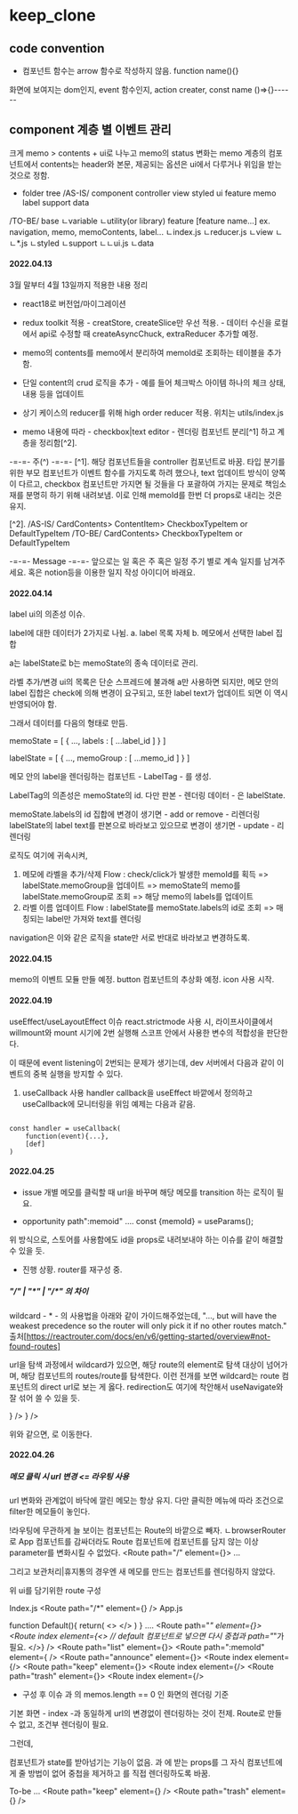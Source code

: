 # keep_clone

## code convention

-   컴포넌트 함수는 arrow 함수로 작성하지 않음.
    function name(){}

화면에 보여지는 dom인지, event 함수인지, action creater,
const name ()=>{}------

## component 계층 별 이벤트 관리

크게 memo > contents + ui로 나누고
memo의 status 변화는 memo 계층의 컴포넌트에서
contents는 header와 본문,
제공되는 옵션은 ui에서 다루거나 위임을 받는 것으로 정함.

-   folder tree
/AS-IS/
component
controller
view
styled
ui
feature
memo
label
support
data

/TO-BE/
base
ㄴvariable
ㄴutility(or library)
feature
[feature name...] ex. navigation, memo, memoContents, label...
ㄴindex.js <controller component>
ㄴreducer.js <reducer>
ㄴview
ㄴㄴ\*.js <presentation component>
ㄴstyled <styled-component>
ㄴsupport
ㄴㄴui.js <event logic>
ㄴdata

#### 2022.04.13

3월 말부터 4월 13일까지 적용한 내용 정리

-   react18로 버전업/마이그레이션
-   redux toolkit 적용 - creatStore, createSlice만 우선 적용. - 데이터 수신을 로컬에서 api로 수정할 때 createAsyncChuck, extraReducer 추가할 예정.

-   memo의 contents를 memo에서 분리하여 memoId로 조회하는 테이블을 추가함.
-   단일 content의 crud 로직을 추가 - 예를 들어 체크박스 아이템 하나의 체크 상태, 내용 등을 업데이트
-   상기 케이스의 reducer를 위해 high order reducer 적용. 위치는 utils/index.js
-   memo 내용에 따라 - checkbox|text editor - 렌더링 컴포넌트 분리[^1] 하고 계층을 정리함[^2].

-=-=- 주(^) -=-=-
[^1]. 해당 컴포넌트들을 controller 컴포넌트로 바꿈. 타입 분기를 위한 부모 컴포넌트가 이벤트 함수를 가지도록 하려 했으나, text 업데이트 방식이 양쪽이 다르고, checkbox 컴포넌트만 가지면 될 것들을 다 포괄하여 가지는 문제로 책임소재를 분명히 하기 위해 내려보냄. 이로 인해 memoId를 한번 더 props로 내리는 것은 유지.

[^2].
/AS-IS/
CardContents> ContentItem> CheckboxTypeItem or DefaultTypeItem
/TO-BE/
CardContents> CheckboxTypeItem or DefaultTypeItem

-=-=- Message -=-=-
앞으로는 일 혹은 주 혹은 일정 주기 별로 계속 일지를 남겨주세요.
혹은 notion등을 이용한 일지 작성 아이디어 바래요.

#### 2022.04.14
label ui의 의존성 이슈.

label에 대한 데이터가 2가지로 나뉨.
a. label 목록 자체
b. 메모에서 선택한 label 집합

a는 labelState로 b는 memoState의 종속 데이터로 관리. 

라벨 추가/변경 ui의 목록은 단순 스프레드에 불과해 a만 사용하면 되지만, 
메모 안의 label 집합은 check에 의해 변경이 요구되고, 또한 label text가 업데이트 되면 이 역시 반영되어야 함.

그래서 데이터를 다음의 형태로 만듬.

memoState = [
    <!-- one set memo -->
    {
        ...,
        labels : [
            ...label_id
        ]
    }
]

labelState = [
    <!-- one set label -->
    {
        ...,
        memoGroup : [
            ...memo_id
        ]
    }
]

메모 안의 label을 렌더링하는 컴포넌트 - LabelTag - 를 생성.

LabelTag의 의존성은 memoState의 id.
다만 판본 - 렌더링 데이터 - 은 labelState.

memoState.labels의 id 집합에 변경이 생기면 - add or remove - 리렌더링
labelState의 label text를 판본으로 바라보고 있으므로 변경이 생기면 - update - 리렌더링

로직도 여기에 귀속시켜,
1. 메모에 라벨을 추가/삭제
Flow : 
check/click가 발생한 memoId를 획득 => 
labelState.memoGroup을 업데이트 => 
memoState의 memo를 labelState.memoGroup로 조회 =>
해당 memo의 labels를 업데이트
2. 라벨 이름 업데이트
Flow :
labelState를 memoState.labels의 id로 조회 => 
매칭되는 label만 가져와 text를 렌더링

navigation은 이와 같은 로직을 state만 서로 반대로 바라보고 변경하도록.

#### 2022.04.15

memo의 이벤트 모듈 만들 예정.
button 컴포넌트의 추상화 예정.
icon 사용 시작.

#### 2022.04.19
useEffect/useLayoutEffect 이슈
react.strictmode 사용 시, 라이프사이클에서 willmount와 mount 시기에 2번 실행해 스코프 안에서 사용한 변수의 적합성을 판단한다. 

이 때문에 event listening이 2번되는 문제가 생기는데, dev 서버에서 다음과 같이 이벤트의 중복 실행을 방지할 수 있다.  

1. useCallback 사용 
handler callback을 useEffect 바깥에서 정의하고
useCallback에 모니터링을 위임
예제는 다음과 같음.
<code>
const handler = useCallback(
    function(event){...},
    [def]
)
</code>

#### 2022.04.25
- issue
개별 메모를 클릭할 때 url을 바꾸며 해당 메모를 transition 하는 로직이 필요. 
+ opportunity
path":memoid" .... 
const {memoId} = useParams();

위 방식으로,
스토어를 사용함에도 id을 props로 내려보내야 하는 이슈를 같이 해결할 수 있을 듯.

- 진행 상황.
router를 재구성 중. 

##### "/" | "\*" | "\/*" 의 차이
wildcard - * - 의 사용법을 아래와 같이 가이드해주었는데,
"..., but will have the weakest precedence so the router will only pick it if no other routes match."
출처[https://reactrouter.com/docs/en/v6/getting-started/overview#not-found-routes]

url을 탐색 과정에서 wildcard가 있으면, 해당 route의 element로 탐색 대상이 넘어가며, 해당 컴포넌트의 routes/route를 탐색한다. 이런 전개를 보면 wildcard는 route 컴포넌트의 direct url로 보는 게 옳다. redirection도 여기에 착안해서 useNavigate와 잘 섞어 쓸 수 있을 듯.

<Routes>
    <Route path="*" element={<A />} />
    <Route path="*" element={<B />} />
</Routes>

위와 같으면, <A />로 이동한다.

#### 2022.04.26
##### 메모 클릭 시 url 변경 <= 라우팅 사용
url 변화와 관계없이 바닥에 깔린 메모는 항상 유지. 다만 클릭한 메뉴에 따라 조건으로 filter한 메모들이 놓인다. 

!라우팅에 무관하게 늘 보이는 컴포넌트는 Route의 바깥으로 빼자.
ㄴbrowserRouter로 App 컴포넌트를 감싸더라도 Route 컴포넌트에 컴포넌트를 담지 않는 이상 parameter를 변화시킬 수 없었다. 
<MemoList />
<Route path="/" element={<App />}>
    ...
</Route>

그리고 보관처리|휴지통의 경우엔 새 메모를 만드는 컴포넌트를 렌더링하지 않았다. 

위 ui를 담기위한 route 구성

Index.js
<BrowserRouter>
    <Routes>
        <Route path="/*" element={<App />} />
    </Routes>
</BrowserRouter>
App.js

function Default(){
    return(
        <>
            <MemoCreator />
            <Outlet />
        </>
    )
}
....
<Routes>
    <Route path="*" element={<Layout />}>
        <Route index element={<>
            <MemoCreator />
            <MemoList />    // default  컴포넌트로 넣으면 다시 중첩과 path="*"가 필요.
        </>} />
        <Route path="list" element={<Default />}>
            <Route path=":memoId" element={<MemoList /> />
        </Route>
        <Route path="announce" element={<Default />}>
            <Route index element={<MemoList />/>
        </Route>
        <Route path="keep" element={<Keep />}>
            <Route index element={<MemoList memos={memos.filter(...)} />/>
        </Route>
        <Route path="trash" element={<Trash />}>
            <Route index element={<MemoList memos={memos.filter(...)} />/>
        </Route>
    </Route>
</Routes>

- 구성 후 이슈
<Keep>과 <Trash>의 memos.length == 0 인 화면의 렌더링 기준 

기본 화면 - index -과 동일하게 url의 변경없이 렌더링하는 것이 전제. 
Route로 만들 수 없고, 조건부 렌더링이 필요.

그런데, 

<Outlet> 컴포넌트가 state를 받아넘기는 기능이 없음.
<Keep>과 <Trash>에 받는 props를 그 자식 컴포넌트에게 줄 방법이 없어
중첩을 제거하고 <MemoList />를 직접 렌더링하도록 바꿈.

To-be
...
<Route path="keep" element={<Keep memos={memos.filter(...)}/>} />
<Route path="trash" element={<Trash memos={memos.filter(...)}/>} />